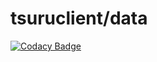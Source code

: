 # tsuruclient/data
[![Codacy Badge](https://api.codacy.com/project/badge/Grade/bd513577a8b04ef28eb95526b833ea07)](https://www.codacy.com/app/origamium/data?utm_source=github.com&amp;utm_medium=referral&amp;utm_content=tsuruclient/data&amp;utm_campaign=Badge_Grade)
